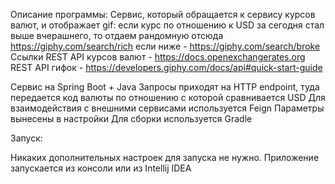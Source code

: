 Описание программы:
Сервис, который обращается к сервису курсов валют, и отображает gif:
если курс по отношению к USD за сегодня стал выше вчерашнего, то отдаем рандомную отсюда  https://giphy.com/search/rich
если ниже - https://giphy.com/search/broke 
Ссылки
REST API курсов валют - https://docs.openexchangerates.org
REST API гифок - https://developers.giphy.com/docs/api#quick-start-guide

Сервис на Spring Boot + Java
Запросы приходят на HTTP endpoint, туда передается код валюты по отношению с которой сравнивается USD
Для взаимодействия с внешними сервисами используется Feign
Параметры вынесены в настройки
Для сборки используется Gradle


Запуск:

Никаких дополнительных настроек для запуска не нужно. 
Приложение запускается из консоли или из Intellij IDEA